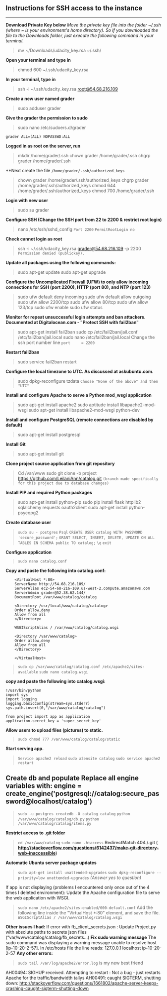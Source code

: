 **Instructions for SSH access to the instance**
-----------------------------------------------

----------
**Download Private Key below**
*Move the private key file into the folder ~/.ssh (where ~ is your environment's home directory). So if you downloaded the file to the Downloads folder, just execute the following command in your terminal.*

> mv ~/Downloads/udacity_key.rsa ~/.ssh/

**Open your terminal and type in** 

> chmod 600 ~/.ssh/udacity_key.rsa

**In your terminal, type in** 

> ssh -i ~/.ssh/udacity_key.rsa root@54.68.216.109

**Create a new user named grader**
> sudo adduser grader

**Give the grader the permission to sudo**

> sudo nano /etc/sudoers.d/grader 
> 
```grader ALL=(ALL) NOPASSWD:ALL```

**Logged in as root on the server, run**

> mkdir /home/grader/.ssh
> chown grader /home/grader/.ssh
> chgrp grader /home/grader/.ssh

**Next create the file ```/home/grader/.ssh/authorized_keys```
>chown grader /home/grader/.ssh/authorized_keys
chgrp grader /home/grader/.ssh/authorized_keys
chmod 644 /home/grader/.ssh/authorized_keys
chmod 700 /home/grader/.ssh

**Login with new user**
>sudo su grader

**Configure SSH (Change the SSH port from 22 to 2200 & restrict root login)**
>nano /etc/ssh/sshd_config
```Port 2200```
```PermitRootLogin no```

**Check cannot login as root**
>ssh -i ~/.ssh/udacity_key.rsa grader@54.68.216.109 -p 2200
```Permission denied (publickey).```

**Update all packages using the following commands:**
>sudo apt-get update
sudo apt-get upgrade

**Configure the Uncomplicated Firewall (UFW) to only allow incoming connections for SSH (port 2200), HTTP (port 80), and NTP (port 123)**
>sudo ufw default deny incoming
sudo ufw default allow outgoing
sudo ufw allow 2200/tcp
sudo ufw allow 80/tcp
sudo ufw allow 123/tcp
sudo ufw enable
sudo ufw status

**Monitor for repeat unsuccessful login attempts and ban attackers. Documented at Digitalocean.com - "Protect SSH with fail2ban"**
>sudo apt-get install fail2ban
sudo cp /etc/fail2ban/jail.conf /etc/fail2ban/jail.local
sudo nano /etc/fail2ban/jail.local
Change the ssh port number line
```port     = 2200```

**Restart fail2ban**
>sudo service fail2ban restart

**Configure the local timezone to UTC. As discussed at askubuntu.com.**
>sudo dpkg-reconfigure tzdata
```Choose "None of the above" and then "UTC"```

**Install and configure Apache to serve a Python mod_wsgi application**
>sudo apt-get install apache2
sudo aptitude install libapache2-mod-wsgi
sudo apt-get install libapache2-mod-wsgi python-dev

**Install and configure PostgreSQL (remote connections are disabled by default)**
>sudo apt-get install postgresql

**Install Git**
>sudo apt-get install git

**Clone project source application from git repository**
>Cd /var/www
>sudo git clone -b project https://github.com/LeilaniAnn/catalog.git 
>```(branch made specifically for this project due to database changes)```

**Install PIP and required Python packages**
>sudo apt-get install python-pip
sudo pip install flask httplib2 sqlalchemy requests oauth2client
sudo apt-get install python-psycopg2

**Create database user**
>```sudo su - postgres```
```Psql```
```CREATE USER catalog WITH PASSWORD 'secure_password';```
```GRANT SELECT, INSERT, DELETE, UPDATE ON ALL TABLES IN SCHEMA public TO catalog;```
```\q```
```exit```

**Configure application**
>```sudo nano catalog.conf```

**Copy and paste the following into catalog.conf:** 
```
	<VirtualHost *:80>
    ServerName http://54.68.216.109/
    ServerAlias ec2-54-68-216-109.us-west-2.compute.amazonaws.com
    ServerAdmin grader@52.38.62.144/
    DocumentRoot /var/www/catalog/catalog

    <Directory /usr/local/www/catalog/catalog>
    Order allow,deny
    Allow from all
    </Directory>

    WSGIScriptAlias / /var/www/catalog/catalog.wsgi

    <Directory /var/www/catalog>
    Order allow,deny
    Allow from all
    </Directory>

	</VirtualHost>
```
>```sudo cp /var/www/catalog/catalog.conf /etc/apache2/sites-available```
```sudo nano catalog.wsgi``` 

**copy and paste the following into catalog.wsgi:**
```
!/usr/bin/python
import sys
import logging
logging.basicConfig(stream=sys.stderr)
sys.path.insert(0,"/var/www/catalog/catalog")

from project import app as application
application.secret_key = 'super_secret_key'
```
**Allow users to upload files (pictures) to static.**
>```sudo chmod 777 /var/www/catalog/catalog/static```

**Start serving app.**
>```Service apache2 reload```
```sudo a2ensite catalog```
```sudo service apache2 restart```

**Create db and populate**
Replace all engine variables with: engine = create_engine('postgresql://catalog:secure_password@localhost/catalog')
------------------------------------------------------------------------
>```sudo -u postgres createdb -O catalog catalog```
```python /var/www/catalog/catalog/db.py```
```python /var/www/catalog/catalog/items.py```

**Restrict access to .git folder**
>```cd /var/www/catalog```
```sudo nano .htaccess```
**RedirectMatch 404 /\.git ( http://stackoverflow.com/questions/6142437/make-git-directory-web-inaccessible)**

**Automatic Ubuntu server package updates**
>```sudo apt-get install unattended-upgrades```
```sudo dpkg-reconfigure --priority=low unattended-upgrades```
*(Answer yes to question)*

If app is not displaying (problems I encountered only once out of the 4 times I deleted environment):
Update the Apache configuration file to serve the web application with WSGI.
>```sudo nano /etc/apache2/sites-enabled/000-default.conf```
Add the following line inside the "VirtualHost *:80" element, and save the file.
```WSGIScriptAlias / /var/www/catalog/catalog.wsgi```

**Other issues I had:**
If error with fb_client_secrets.json : Update Project.py with absolute paths to secrets json files (“var/www/catalog/catalog/fb_secrets…)
**Fix sudo warning message**
The sudo command was displaying a warning message unable to resolve host [ip-10-20-2-57]. In /etc/hosts file the line reads: 127.0.0.1 localhost ip-10-20-2-57
**Any other errors:** 
>```sudo tail /var/log/apache2/error.log``` is my new best friend

AH00494: SIGHUP received.  Attempting to restart : Not a bug - just restarts Apache for the traffic/bandwidth tallys
AH00491: caught SIGTERM, shutting down: http://stackoverflow.com/questions/1661802/apache-server-keeps-crashing-caught-sigterm-shutting-down
